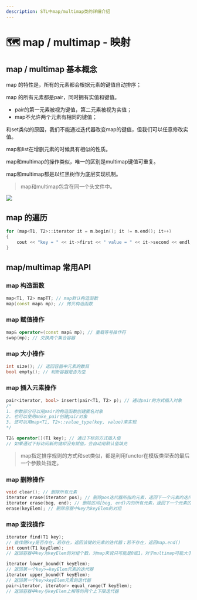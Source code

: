 ```yaml
---
description: STL中map/multimap类的详细介绍
---
```


# 🗺 map / multimap - 映射

## map / multimap 基本概念

map 的特性是，所有的元素都会根据元素的键值自动排序；

map 的所有元素都是pair，同时拥有实值和键值。

* pair的第一元素被视为键值，第二元素被视为实值；
* map不允许两个元素有相同的键值；

和set类似的原因，我们不能通过迭代器改变map的键值，但我们可以任意修改实值。

map和list在增删元素的时候具有相似的性质。

map和multimap的操作类似，唯一的区别是multimap键值可重复。

map和multimap都是以红黑树作为底层实现机制。

> map和multimap包含在同一个头文件中。

![](https://images.unsplash.com/photo-1476973422084-e0fa66ff9456?crop=entropy\&cs=srgb\&fm=jpg\&ixid=MnwxOTcwMjR8MHwxfHNlYXJjaHw2fHxtYXB8ZW58MHx8fHwxNjQ0NTA0MjU4\&ixlib=rb-1.2.1\&q=85)

## map 的遍历

```cpp
for (map<T1, T2>::iterator it = m.begin(); it != m.end(); it++)
{
    cout << "key = " << it->first << " value = " << it->second << endl;
}
```

## map/multimap 常用API

### map 构造函数

```cpp
map<T1, T2> mapTT; // map默认构造函数
map(const map& mp); // 拷贝构造函数
```

### map 赋值操作

```cpp
map& operator=(const map& mp); // 重载等号操作符
swap(mp); // 交换两个集合容器
```

### map 大小操作

```cpp
int size(); // 返回容器中元素的数目
bool empty(); // 判断容器是否为空
```

### map 插入元素操作

```cpp
pair<iterator, bool> insert(pair<T1, T2> p); // 通过pair的方式插入对象
/*
1. 参数部分可以用pair的构造函数创建匿名对象
2. 也可以使用make_pair创建pair对象
3. 还可以用map<T1, T2>::value_type(key, value)来实现
*/

T2& operator[](T1 key); // 通过下标的方式插入值
// 如果通过下标访问新的键却没有赋值，会自动用默认值填充
```

> map指定排序规则的方式和set类似，都是利用functor在模版类型表的最后一个参数处指定。

### map 删除操作

```cpp
void clear(); // 删除所有元素
iterator erase(iterator pos); // 删除pos迭代器所指的元素，返回下一个元素的迭代器
iterator erase(beg, end); // 删除区间[beg, end)内的所有元素，返回下一个元素的迭代器
erase(keyElem); // 删除容器中key为keyElem的对组
```

### map 查找操作

```cpp
iterator find(T1 key); 
// 查找键key是否存在，若存在，返回该键的元素的迭代器；若不存在，返回map.end()
int count(T1 keyElem);
// 返回容器中key为keyElem的对组个数，对map来说只可能是0或1，对于multimap可能大于1

iterator lower_bound(T keyElem);
// 返回第一个key>=keyElem元素的迭代器
iterator upper_bound(T keyElem);
// 返回第一个key>keyElem元素的迭代器
pair<iterator, iterator> equal_range(T keyElem);
// 返回容器中key与keyElem上相等的两个上下限迭代器
```



